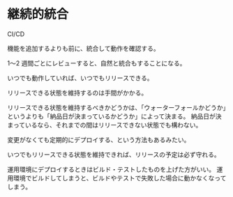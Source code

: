 # 継続的統合

CI/CD

機能を追加するよりも前に、統合して動作を確認する。

1〜2 週間ごとにレビューすると、自然と統合もすることになる。

いつでも動作していれば、いつでもリリースできる。

リリースできる状態を維持するのは手間がかかる。

リリースできる状態を維持するべきかどうかは、「ウォーターフォールかどうか」というよりも「納品日が決まっているかどうか」によって決まる。
納品日が決まっているなら、それまでの間はリリースできない状態でも構わない。

変更がなくても定期的にデプロイする、という方法もあるみたい。

いつでもリリースできる状態を維持できれば、リリースの予定は必ず守れる。

運用環境にデプロイするときはビルド・テストしたものを上げた方がいい。
運用環境でビルドしてしまうと、ビルドやテストで失敗した場合に動かなくなってしまう。
